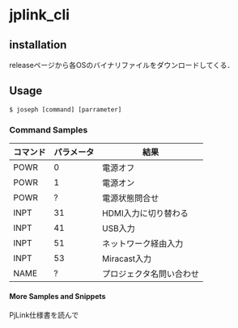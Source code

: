 # jplink_cli

## installation

releaseページから各OSのバイナリファイルをダウンロードしてくる．

## Usage

```
$ joseph [command] [parrameter]
```

### Command Samples

| コマンド | パラメータ | 結果       |
|----------|------------|----------------------|
| POWR     |  0         | 電源オフ             |
| POWR     | 1          | 電源オン             |
| POWR |?  |電源状態問合せ  |
| INPT     | 31         | HDMI入力に切り替わる |
| INPT     | 41         | USB入力 |
| INPT     | 51         | ネットワーク経由入力 |
| INPT     | 53         | Miracast入力 |
| NAME  | ? | プロジェクタ名問い合わせ |

#### More Samples and Snippets

PjLink仕様書を読んで
